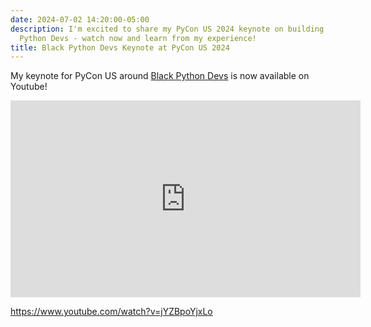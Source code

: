 ```yaml
---
date: 2024-07-02 14:20:00-05:00
description: I'm excited to share my PyCon US 2024 keynote on building with Black
  Python Devs - watch now and learn from my experience!
title: Black Python Devs Keynote at PyCon US 2024
---
```


My keynote for PyCon US around [Black Python Devs](https://blackpythondevs.com) is now available on Youtube!

<iframe width="560" height="315" src="https://www.youtube.com/embed/jYZBpoYjxLo?si=nBrVn8KOXM29M986" title="YouTube video player" frameborder="0" allow="accelerometer; autoplay; clipboard-write; encrypted-media; gyroscope; picture-in-picture; web-share" referrerpolicy="strict-origin-when-cross-origin" allowfullscreen></iframe>


<https://www.youtube.com/watch?v=jYZBpoYjxLo>
